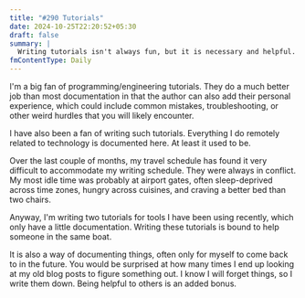 ```yaml
---
title: "#290 Tutorials"
date: 2024-10-25T22:20:52+05:30
draft: false
summary: |
  Writing tutorials isn't always fun, but it is necessary and helpful.
fmContentType: Daily
---
```


I'm a big fan of programming/engineering tutorials. They do a much better job than most documentation in that the author can also add their personal experience, which could include common mistakes, troubleshooting, or other weird hurdles that you will likely encounter.

I have also been a fan of writing such tutorials. Everything I do remotely related to technology is documented here. At least it used to be.

Over the last couple of months, my travel schedule has found it very difficult to accommodate my writing schedule. They were always in conflict. My most idle time was probably at airport gates, often sleep-deprived across time zones, hungry across cuisines, and craving a better bed than two chairs.

Anyway, I'm writing two tutorials for tools I have been using recently, which only have a little documentation. Writing these tutorials is bound to help someone in the same boat.

It is also a way of documenting things, often only for myself to come back to in the future. You would be surprised at how many times I end up looking at my old blog posts to figure something out. I know I will forget things, so I write them down. Being helpful to others is an added bonus.
